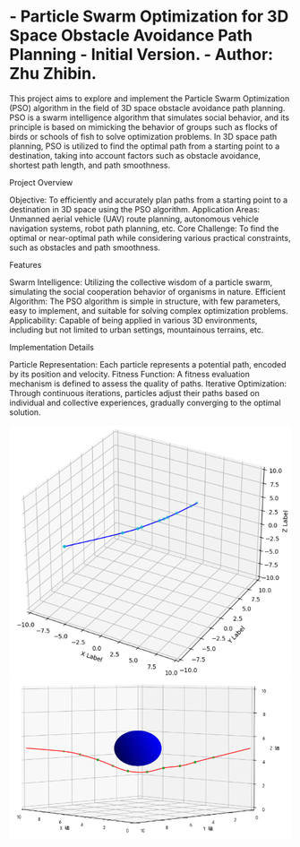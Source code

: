 # - Particle Swarm Optimization for 3D Space Obstacle Avoidance Path Planning - Initial Version. - Author: Zhu Zhibin.
This project aims to explore and implement the Particle Swarm Optimization (PSO) algorithm in the field of 3D space obstacle avoidance path planning. PSO is a swarm intelligence algorithm that simulates social behavior, and its principle is based on mimicking the behavior of groups such as flocks of birds or schools of fish to solve optimization problems. In 3D space path planning, PSO is utilized to find the optimal path from a starting point to a destination, taking into account factors such as obstacle avoidance, shortest path length, and path smoothness.

Project Overview

Objective: To efficiently and accurately plan paths from a starting point to a destination in 3D space using the PSO algorithm.
Application Areas: Unmanned aerial vehicle (UAV) route planning, autonomous vehicle navigation systems, robot path planning, etc.
Core Challenge: To find the optimal or near-optimal path while considering various practical constraints, such as obstacles and path smoothness.

Features

Swarm Intelligence: Utilizing the collective wisdom of a particle swarm, simulating the social cooperation behavior of organisms in nature.
Efficient Algorithm: The PSO algorithm is simple in structure, with few parameters, easy to implement, and suitable for solving complex optimization problems.
Applicability: Capable of being applied in various 3D environments, including but not limited to urban settings, mountainous terrains, etc.

Implementation Details

Particle Representation: Each particle represents a potential path, encoded by its position and velocity.
Fitness Function: A fitness evaluation mechanism is defined to assess the quality of paths.
Iterative Optimization: Through continuous iterations, particles adjust their paths based on individual and collective experiences, gradually converging to the optimal solution.



![Example Image](./results.png)
![Example Image](./results2.png)
